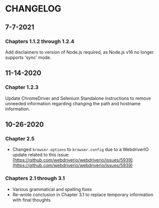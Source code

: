 # CHANGELOG

## 7-7-2021

### Chapters 1.1.2 through 1.2.4

Add disclaimers to version of Node.js required, as Node.js v16 no longer supports 'sync' mode.

## 11-14-2020

### Chapter 1.2.3

Update ChromeDriver and Selenium Standalone instructions to remove unneeded information regarding changing the path and hostname information.

## 10-26-2020

### Chapter 2.5

- Changed `browser.options` to `browser.config` due to a WebdriverIO update related to this issue:
[https://github.com/webdriverio/webdriverio/issues/5939](https://github.com/webdriverio/webdriverio/issues/5939)

### Chapters 2.1 through 3.1

- Various grammatical and spelling fixes
- Re-wrote conclusion in Chapter 3.1 to replace temporary information with final thoughts